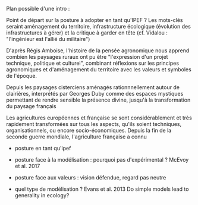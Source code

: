 Plan possible d'une intro :

Point de départ sur la posture à adopter en tant qu'IPEF ? Les mots-clés seraint aménagement du territoire, infrastructure écologique (évolution des infrastructures à gérer) et la critique à garder en tête (cf. Vidalou : "l'ingénieur est l'allié du militaire")

D'après Régis Amboise, l'histoire de la pensée agronomique nous apprend combien les paysages ruraux ont pu être "l'expression d'un projet technique, politique et culturel", combinant réflexions sur les principes agronomiques et d'aménagement du territoire avec les valeurs et symboles de l'époque.

Depuis les paysages cisterciens aménagés rationnnellement autour de clairières, interprétés par Georges Duby comme des espaces mystiques permettant de rendre sensible la présence divine, jusqu'à la transformation du paysage français

Les agricultures européennes et française se sont considérablement et très rapidement transformées sur tous les aspects, qu'ils soient techniques, organisationnels, ou encore socio-économiques. Depuis la fin de la seconde guerre mondiale, l'agriculture française a connu 

- posture en tant qu'ipef

- posture face à la modélisation : pourquoi pas d'expérimental ? McEvoy et al. 2017

- posture face aux valeurs : vision défendue, regard pas neutre

- quel type de modélisation ? Evans et al. 2013 Do simple models lead to generality in ecology?
